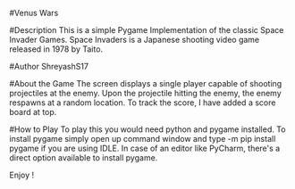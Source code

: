 #Venus Wars 

#Description
This is a simple Pygame Implementation of the classic Space Invader Games.
Space Invaders is a Japanese shooting video game released in 1978 by Taito.

#Author 
ShreyashS17

#About the Game 
The screen displays a single player capable of shooting projectiles at the enemy. 
Upon the projectile hitting the enemy, the enemy respawns at a random location. 
To track the score, I have added a score board at top. 

#How to Play
To play this you would need python and pygame installed. 
To install pygame simply open up command window and type -m pip install pygame if you are using IDLE. 
In case of an editor like PyCharm, there's a direct option available to install pygame. 

Enjoy !